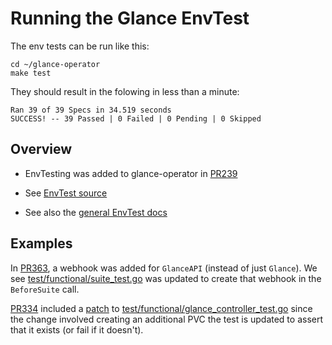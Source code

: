 # Running the Glance EnvTest

The env tests can be run like this:
```
cd ~/glance-operator
make test
```
They should result in the folowing in less than a minute:
```
Ran 39 of 39 Specs in 34.519 seconds
SUCCESS! -- 39 Passed | 0 Failed | 0 Pending | 0 Skipped
```

## Overview

- EnvTesting was added to glance-operator in
  [PR239](https://github.com/openstack-k8s-operators/glance-operator/pull/239)

- See [EnvTest source](https://github.com/openstack-k8s-operators/glance-operator/tree/main/test/functional)

- See also the
  [general EnvTest docs](https://github.com/openstack-k8s-operators/docs/blob/main/envtest.md)

## Examples

In
[PR363](https://github.com/openstack-k8s-operators/glance-operator/pull/363),
a webhook was added for `GlanceAPI` (instead of just `Glance`). We see
[test/functional/suite_test.go](https://github.com/openstack-k8s-operators/glance-operator/blob/main/test/functional/suite_test.go#L199-L200)
was updated to create that webhook in the `BeforeSuite` call.

[PR334](https://github.com/openstack-k8s-operators/glance-operator/pull/334)
included a
[patch](https://github.com/openstack-k8s-operators/glance-operator/commit/2a8d70891ea9718aa41e8df7fa3088d0a033cfb8)
to
[test/functional/glance_controller_test.go](https://github.com/openstack-k8s-operators/glance-operator/blob/2a8d70891ea9718aa41e8df7fa3088d0a033cfb8/test/functional/glance_controller_test.go#L243-L246)
since the change involved creating an additional PVC the test is
updated to assert that it exists (or fail if it doesn't).
